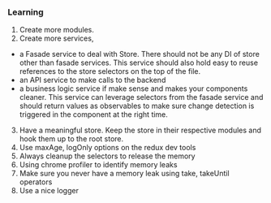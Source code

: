 ### Learning

1. Create more modules.
2. Create more services, 
  - a Fasade service to deal with Store. There should not be any DI of store other than fasade services. This service should also hold easy to reuse references to the store selectors on the top of the file.
  - an API service to make calls to the backend
  - a business logic service if make sense and makes your components cleaner. This service can leverage selectors from the fasade service and should return values as observables to make sure change detection is triggered in the component at the right time.
3. Have a meaningful store. Keep the store in their respective modules and hook them up to the root store.
4. Use maxAge, logOnly options on the redux dev tools
5. Always cleanup the selectors to release the memory
6. Using chrome profiler to identify memory leaks
7. Make sure you never have a memory leak using take, takeUntil operators
8. Use a nice logger

 
